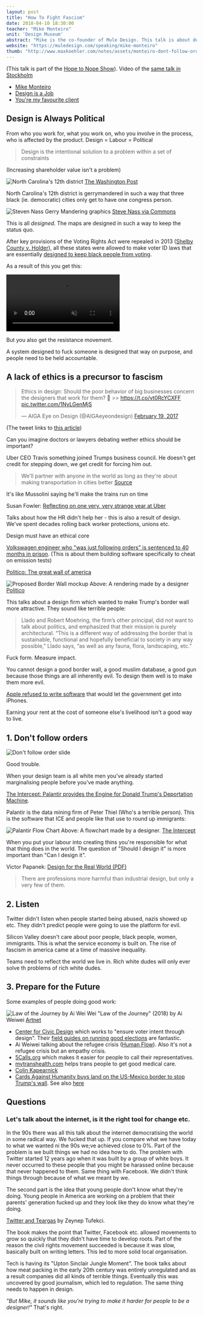 ```yaml
---
layout: post
title: "How To Fight Fascism"
date: 2018-04-10 18:30:00
teacher: "Mike Monteiro"
unit: 'Design Museum'
abstract: "Mike is the co-founder of Mule Design. This talk is about designers' responsibility for the things they put in the world."
website: "https://muledesign.com/speaking/mike-monteiro"
thumb: "http://www.maxkoehler.com/notes/assets/monteiro-dont-follow-orders.jpg"
---
```


(This talk is part of the [Hope to Nope Show](https://designmuseum.org/exhibitions/hope-to-nope-graphics-and-politics-2008-18)). Video of the [same talk in Stockholm](https://www.youtube.com/watch?v=vW2moFk074Q&feature=youtu.be)

- [Mike Monteiro](https://muledesign.com/speaking/mike-monteiro)
- [Design is a Job](https://abookapart.com/products/design-is-a-job)
- [You're my favourite client](https://abookapart.com/products/youre-my-favorite-client)

## Design is Always Political

From who you work for, what you work on, who you involve in the process, who is affected by the product. Design = Labour = Political

> Design is the intentional solution to a problem within a set of constraints

(Increasing shareholder value isn't a problem)

![North Carolina's 12th district](/notes/assets/nort-carolina-12.webp)
[The Washington Post](https://www.washingtonpost.com/news/wonk/wp/2014/05/15/americas-most-gerrymandered-congressional-districts/?utm_term=.b47e28e2479b)

North Carolina's 12th district is gerrymandered in such a way that three black (ie. democratic) cities only get to have one congress person.

![Steven Nass Gerry Mandering graphics](/notes/assets/How_to_Steal_an_Election_-_Gerrymandering.svg)
[Steve Nass via Commons](https://commons.wikimedia.org/wiki/File%3AHow_to_Steal_an_Election_-_Gerrymandering.svg)

This is all _designed_. The maps are designed in such a way to keep the status quo.

After key provisions of the Voting Rights Act were repealed in 2013 ([Shelby County v. Holder](https://en.wikipedia.org/wiki/Shelby_County_v._Holder)), all these states were allowed to make voter ID laws that are essentially [designed to keep black people from voting](https://www.motherjones.com/politics/2014/04/republican-voting-rights-supreme-court-id/).

As a result of this you get this: 

<video playsinline autoplay muted loop src='/notes/assets/Trump Disability GIF-original.mp4'></video>

But you also get the resistance movement. 

A system designed to fuck someone is designed that way on purpose, and people need to be held accountable.

## A lack of ethics is a precursor to fascism

<blockquote class="twitter-tweet" data-lang="en"><p lang="en" dir="ltr">Ethics in design: Should the poor behavior of big businesses concern the designers that work for them? 🤔 &gt;&gt; <a href="https://t.co/vt0RcYCXFF">https://t.co/vt0RcYCXFF</a> <a href="https://t.co/1NyLGenMjS">pic.twitter.com/1NyLGenMjS</a></p>&mdash; AIGA Eye on Design (@AIGAeyeondesign) <a href="https://twitter.com/AIGAeyeondesign/status/833230649645551616?ref_src=twsrc%5Etfw">February 19, 2017</a></blockquote>
<script async src="https://platform.twitter.com/widgets.js" charset="utf-8"></script>

(The tweet links to [this article](https://eyeondesign.aiga.org/designers-should-take-responsibility-for-the-ethics-of-their-clients/))

Can you imagine doctors or lawyers debating wether ethics should be important?

Uber CEO Travis something joined Trumps business council. He doesn't get credit for stepping down, we get credit for forcing him out. 

> We'll partner with anyone in the world as long as they're about making transportation in cities better
[Source](http://money.cnn.com/2017/01/25/technology/uber-ceo-trump/index.html)

It's like Mussolini saying he'll make the trains run on time

Susan Fowler: [Reflecting on one very, very strange year at Uber](https://www.susanjfowler.com/blog/2017/2/19/reflecting-on-one-very-strange-year-at-uber)

Talks about how the HR didn't help her - this is also a result of design. We've spent decades rolling back worker protections, unions etc. 

Design must have an ethical core

[Volkswagen engineer who "was just following orders" is sentenced to 40 months in prison](https://www.nytimes.com/2017/08/25/business/volkswagen-engineer-prison-diesel-cheating.html?). (This is about them building software specifically to cheat on emission tests)

[Politico: The great wall of america](https://www.politico.com/magazine/story/2017/03/beautiful-border-wall-214882)

![Proposed Border Wall mockup](/notes/assets/border-wall.jpg)
Above: A rendering made by a designer [Politico](https://www.politico.com/magazine/story/2017/03/beautiful-border-wall-214882)

This talks about a design firm which wanted to make Trump's border wall more attractive. They sound like terrible people: 

> Llado and Robert Moehring, the firm’s other principal, did not want to talk about politics, and emphasized that their mission is purely architectural. “This is a different way of addressing the border that is sustainable, functional and hopefully beneficial to society in any way possible,” Llado says, “as well as any fauna, flora, landscaping, etc.”

Fuck form. Measure impact.

You cannot design a good border wall, a good muslim database, a good gun because those things are all inherently evil. To design them well is to make them more evil.

[Apple refused to write software](https://www.theguardian.com/technology/2016/feb/22/tim-cook-apple-refusal-unlock-iphone-fbi-civil-liberties) that would let the government get into iPhones.

Earning your rent at the cost of someone else's livelihood isn't a good way to live. 

## 1. Don't follow orders

![Don't follow order slide](/notes/assets/monteiro-dont-follow-orders.jpg)

Good trouble. 

When your design team is all white men you've already started marginalising people before you've made anything.

[The Intercept: Palantir provides the Engine for Donald Trump's Deportation Machine](https://theintercept.com/2017/03/02/palantir-provides-the-engine-for-donald-trumps-deportation-machine/).

Palantir is the data mining firm of Peter Thiel (Who's a terrible person). This is the software that ICE and people like that use to round up immigrants:

![Palantir Flow Chart](/notes/assets/palantir.jpg)
Above: A flowchart made by a designer. [The Intercept](https://theintercept.com/2017/03/02/palantir-provides-the-engine-for-donald-trumps-deportation-machine/)

When you put your labour into creating thins you're responsible for what that thing does in the world. The question of "Should I design it" is more important than "Can I design it". 

Victor Papanek: [Design for the Real World (PDF)](http://xarene.com/DMA/Summer12/Papanek.pdf)

> There are professions more harmful than industrial design, but only a very few of them.

## 2. Listen

Twitter didn't listen when people started being abused, nazis showed up etc. They didn't predict people were going to use the platform for evil.

Silicon Valley doesn't care about poor people, black people, women, immigrants. This is what the service economy is built on. The rise of fascism in america came at a time of massive inequality.

Teams need to reflect the world we live in. Rich white dudes will only ever solve th problems of rich white dudes.

## 3. Prepare for the Future

Some examples of people doing good work: 

![Law of the Journey by Ai Wei Wei](/notes/assets/law-of-the-journey.jpg)
"Law of the Journey" (2018) by Ai Weiwei [Artnet](https://news.artnet.com/exhibitions/ai-weiwei-investigates-migration-at-czech-museum-amid-refugee-related-eu-funding-dispute-889628)

- [Center for Civic Design](https://civicdesign.org/) which works to "ensure voter intent through design". Their [field guides on running good elections](https://civicdesign.org/fieldguides/) are fantastic.
- Ai Weiwei talking about the refugee crisis ([Human Flow](https://www.theguardian.com/film/2017/dec/07/human-flow-review-ai-weiwei-migration-documentary)). Also it's not a refugee crisis but an empathy crisis.
- [5Calls.org](https://5calls.org/) which makes it easier for people to call their representatives.
- [mytranshealth.com](http://mytranshealth.com/) helps trans people to get good medical care. 
- [Colin Kapearnick](https://www.nytimes.com/2017/09/07/sports/colin-kaepernick-nfl-protests.html)
- [Cards Against Humanity buys land on the US-Mexico border to stop Trump's wall](http://time.com/5048257/cards-against-humanity-trump-border-wall/). See also [here](https://cardsagainsthumanitystopsthewall.com/)

## Questions

### Let's talk about the internet, is it the right tool for change etc.

In the 90s there was all this talk about the internet democratising the world in some radical way. We fucked that up. If you compare what we have today to what we wanted ni the 90s we;ve achieved close to 0%. Part of the problem is we built things we had no idea how to do. The problem with Twitter started 12 years ago when it was built by a group of white boys. It never occurred to these people that you might be harassed online because that never happened to them. Same thing with Facebook. We didn't think things through because of what we meant by we. 

The second part is the idea that young people don't know what they're doing. Young people in America are working on a problem that their parents' generation fucked up and they look like they do know what they're doing. 

[Twitter and Teargas](https://yalebooks.yale.edu/book/9780300215120/twitter-and-tear-gas) by Zeynep Tufekci.

The book makes the point that Twitter, Facebook etc. allowed movements to grow so quickly that they didn't have time to develop roots. Part of the reason the civil rights movement succeeded is because it was slow, basically built on writing letters. This led to more solid local organisation.

Tech is having its "Upton Sinclair Jungle Moment". The book talks about how meat packing in the early 20th century was entirely unregulated and as a result companies did all kinds of terrible things. Eventually this was uncovered by good journalism, which led to regulation. The same thing needs to happen in design. 

_"But Mike, it sounds like you're trying to make it harder for people to be a designer!"_ That's right.
